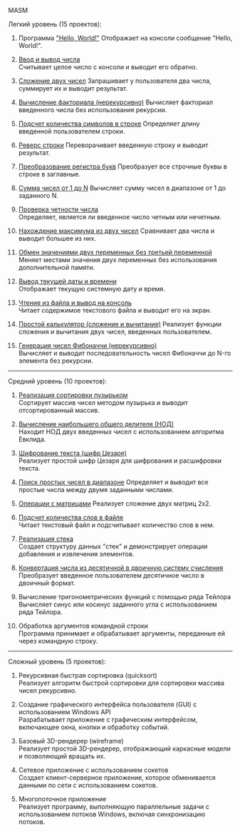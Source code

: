 MASM

Легкий уровень (15 проектов):

1. Программа ["Hello, World!"](https://github.com/Tsybulskiy/MASM_Learning/blob/main/assembler/easy/1.helloworld/hello.asm)
   Отображает на консоли сообщение "Hello, World!".

2. [Ввод и вывод числа](https://github.com/Tsybulskiy/MASM_Learning/blob/main/assembler/easy/2.inputnumber/input.asm)  
   Считывает целое число с консоли и выводит его обратно.

3. [Сложение двух чисел](https://github.com/Tsybulskiy/MASM_Learning/blob/main/assembler/easy/3.addition/addition.asm)
   Запрашивает у пользователя два числа, суммирует их и выводит результат.

4. [Вычисление факториала (нерекурсивно)](https://github.com/Tsybulskiy/MASM_Learning/blob/main/assembler/easy/4.factorial/factorial.asm) 
   Вычисляет факториал введенного числа без использования рекурсии.

5. [Подсчет количества символов в строке](https://github.com/Tsybulskiy/MASM_Learning/blob/main/assembler/easy/5.string_length/string_length.asm)
   Определяет длину введенной пользователем строки.

6. [Реверс строки](https://github.com/Tsybulskiy/MASM_Learning/blob/main/assembler/easy/6.string_reverse/string_reverse.asm)
   Переворачивает введенную строку и выводит результат.

7. [Преобразование регистра букв](https://github.com/Tsybulskiy/MASM_Learning/blob/main/assembler/easy/7.to_uppercase/to_uppercase.asm)
   Преобразует все строчные буквы в строке в заглавные.

8. [Сумма чисел от 1 до N](https://github.com/Tsybulskiy/MASM_Learning/blob/main/assembler/easy/8.sum_to_n/sum_to_n.asm)
   Вычисляет сумму чисел в диапазоне от 1 до заданного N.

9. [Проверка четности числа](https://github.com/Tsybulskiy/MASM_Learning/blob/main/assembler/easy/9.even_odd/even_odd.asm)  
   Определяет, является ли введенное число четным или нечетным.

10. [Нахождение максимума из двух чисел](https://github.com/Tsybulskiy/MASM_Learning/blob/main/assembler/easy/10.max_of_two/max_of_two.asm)
    Сравнивает два числа и выводит большее из них.

11. [Обмен значениями двух переменных без третьей переменной](https://github.com/Tsybulskiy/MASM_Learning/blob/main/assembler/easy/11.swap_values/swap_values.asm)  
    Меняет местами значения двух переменных без использования дополнительной памяти.

12. [Вывод текущей даты и времени](https://github.com/Tsybulskiy/MASM_Learning/blob/main/assembler/easy/13.current_datetime/current_datetime.asm)  
    Отображает текущую системную дату и время.

13. [Чтение из файла и вывод на консоль](https://github.com/Tsybulskiy/MASM_Learning/blob/main/assembler/easy/14.read_file/read_file.asm)  
    Читает содержимое текстового файла и выводит его на экран.

14. [Простой калькулятор (сложение и вычитание)](https://github.com/Tsybulskiy/MASM_Learning/blob/main/assembler/easy/12.simple_calculator/simple_calculator.asm)
    Реализует функции сложения и вычитания двух чисел, введенных пользователем.

15. [Генерация чисел Фибоначчи (нерекурсивно)](https://github.com/Tsybulskiy/MASM_Learning/blob/main/assembler/easy/15.fibonacci/fibonacci.asm)  
    Вычисляет и выводит последовательность чисел Фибоначчи до N-го элемента без рекурсии.

---

Средний уровень (10 проектов):

1. [Реализация сортировки пузырьком](https://github.com/Tsybulskiy/MASM_Learning/blob/main/assembler/medium/1.bubble_sort/bubble_sort.asm)  
   Сортирует массив чисел методом пузырька и выводит отсортированный массив.

2. [Вычисление наибольшего общего делителя (НОД)](https://github.com/Tsybulskiy/MASM_Learning/blob/main/assembler/medium/2.gcd/gcd.asm)  
   Находит НОД двух введенных чисел с использованием алгоритма Евклида.

3. [Шифрование текста (шифр Цезаря)](https://github.com/Tsybulskiy/MASM_Learning/blob/main/assembler/medium/3.caesar_cipher/caesar_cipher.asm)  
   Реализует простой шифр Цезаря для шифрования и расшифровки текста.

4. [Поиск простых чисел в диапазоне](https://github.com/Tsybulskiy/MASM_Learning/blob/main/assembler/medium/4.prime_finder/prime_finder.asm)
   Определяет и выводит все простые числа между двумя заданными числами.

5. [Операции с матрицами](https://github.com/Tsybulskiy/MASM_Learning/blob/main/assembler/medium/5.matrix_operations/matrix_operations.asm)
   Реализует сложение двух матриц 2x2.

6. [Подсчет количества слов в файле](https://github.com/Tsybulskiy/MASM_Learning/blob/main/assembler/medium/6.word_count/word_count.asm)  
   Читает текстовый файл и подсчитывает количество слов в нем.

7. [Реализация стека](https://github.com/Tsybulskiy/MASM_Learning/blob/main/assembler/medium/7.stack_impl/stack_impl.asm)  
   Создает структуру данных "стек" и демонстрирует операции добавления и извлечения элементов.

8. [Конвертация числа из десятичной в двоичную систему счисления](https://github.com/Tsybulskiy/MASM_Learning/blob/main/assembler/medium/8.decimal_to_binary/decimal_to_binary.asm)  
   Преобразует введенное пользователем десятичное число в двоичный формат.

9. Вычисление тригонометрических функций с помощью ряда Тейлора  
   Вычисляет синус или косинус заданного угла с использованием ряда Тейлора.

10. Обработка аргументов командной строки  
    Программа принимает и обрабатывает аргументы, переданные ей через командную строку.

---

Сложный уровень (5 проектов):

1. Рекурсивная быстрая сортировка (quicksort)  
   Реализует алгоритм быстрой сортировки для сортировки массива чисел рекурсивно.

2. Создание графического интерфейса пользователя (GUI) с использованием Windows API  
   Разрабатывает приложение с графическим интерфейсом, включающее окна, кнопки и обработку событий.

3. Базовый 3D-рендерер (wireframe)  
   Реализует простой 3D-рендерер, отображающий каркасные модели и позволяющий вращать их.

4. Сетевое приложение с использованием сокетов  
   Создает клиент-серверное приложение, которое обменивается данными по сети с использованием сокетов.

5. Многопоточное приложение  
   Реализует программу, выполняющую параллельные задачи с использованием потоков Windows, включая синхронизацию потоков.

